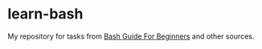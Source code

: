 learn-bash
==========

My repository for tasks from [Bash Guide For Beginners](http://tille.garrels.be/training/bash/index.html) and other sources.

